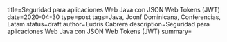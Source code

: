 title=Seguridad para aplicaciones Web Java con JSON Web Tokens (JWT)
date=2020-04-30
type=post
tags=Java, Jconf Dominicana, Conferencias, Latam
status=draft
author=Eudris Cabrera
description=Seguridad para aplicaciones Web Java con JSON Web Tokens (JWT)
summary=
~~~~~~
